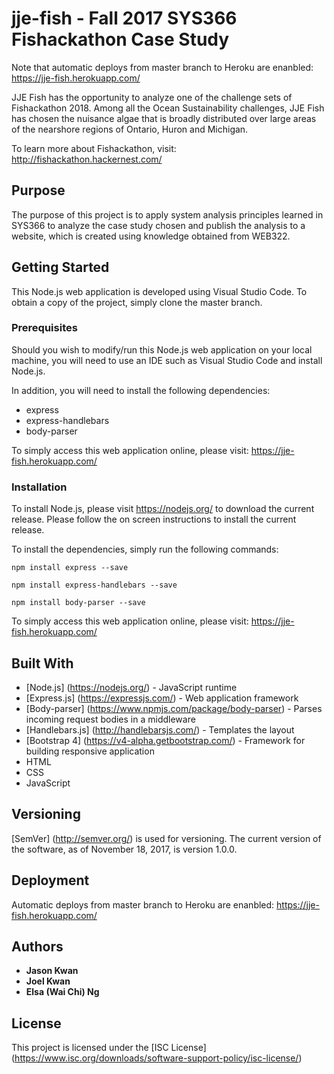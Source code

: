 # jje-fish - Fall 2017 SYS366 Fishackathon Case Study

Note that automatic deploys from master branch to Heroku are enanbled: https://jje-fish.herokuapp.com/

JJE Fish has the opportunity to analyze one of the challenge sets of Fishackathon 2018. Among all the Ocean Sustainability challenges, JJE Fish has chosen the nuisance algae that is broadly distributed over large areas of the nearshore regions of Ontario, Huron and Michigan. 

To learn more about Fishackathon, visit: http://fishackathon.hackernest.com/

## Purpose
The purpose of this project is to apply system analysis principles learned in SYS366 to analyze the case study chosen and publish the analysis to a website, which is created using knowledge obtained from WEB322.

## Getting Started
This Node.js web application is developed using Visual Studio Code. To obtain a copy of the project, simply clone the master branch.

### Prerequisites
Should you wish to modify/run this Node.js web application on your local machine, you will need to use an IDE such as Visual Studio Code and install Node.js. 

In addition, you will need to install the following dependencies:
* express
* express-handlebars
* body-parser

To simply access this web application online, please visit: https://jje-fish.herokuapp.com/

### Installation
To install Node.js, please visit https://nodejs.org/ to download the current release. Please follow the on screen instructions to install the current release. 

To install the dependencies, simply run the following commands:
```
npm install express --save
```
```
npm install express-handlebars --save
```
```
npm install body-parser --save
```

To simply access this web application online, please visit: https://jje-fish.herokuapp.com/

## Built With
* [Node.js] (https://nodejs.org/) - JavaScript runtime
* [Express.js] (https://expressjs.com/) - Web application framework
* [Body-parser] (https://www.npmjs.com/package/body-parser) - Parses incoming request bodies in a middleware
* [Handlebars.js] (http://handlebarsjs.com/) - Templates the layout
* [Bootstrap 4] (https://v4-alpha.getbootstrap.com/) - Framework for building responsive application
* HTML
* CSS
* JavaScript

## Versioning
[SemVer] (http://semver.org/) is used for versioning. The current version of the software, as of November 18, 2017, is version 1.0.0. 

## Deployment
Automatic deploys from master branch to Heroku are enanbled: https://jje-fish.herokuapp.com/

## Authors
* **Jason Kwan**
* **Joel Kwan**
* **Elsa (Wai Chi) Ng**

## License
This project is licensed under the [ISC License] (https://www.isc.org/downloads/software-support-policy/isc-license/)